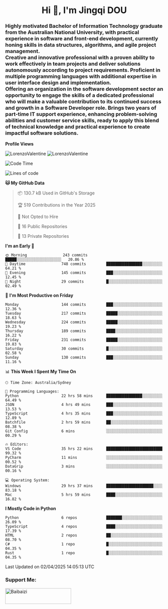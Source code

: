 <h1 align="center">Hi 👋, I'm Jingqi DOU</h1>
<h3 align="left">
Highly motivated Bachelor of Information Technology graduate from the Australian National University, with practical experience in software and front-end development, currently honing skills in data structures, algorithms, and agile project management. <br>
Creative and innovative professional with a proven ability to work effectively in team projects and deliver solutions autonomously according to project requirements. Proficient in multiple programming languages with additional expertise in user interface design and implementation. <br>
Offering an organization in the software development sector an opportunity to engage the skills of a dedicated professional who will make a valuable contribution to its continued success and growth in a Software Developer role. Brings two years of part-time IT support experience, enhancing problem-solving abilities and customer service skills, ready to apply this blend of technical knowledge and practical experience to create impactful software solutions.
</h3>

**Profile Views**<br>
<!-- <img src="https://count.getloli.com/get/@:name" alt="LorenzoValentine" theme="rule34" /> -->
<img src="https://count.getloli.com/@LorenzoValentine?name=LorenzoValentine&theme=asoul&padding=7&offset=0&align=center&scale=2&pixelated=1&darkmode=auto&prefix=020315" alt="LorenzoValentine" theme="rule34" />
<img src="https://count.getloli.com/@LorenzoValentine?name=LorenzoValentine&theme=food&padding=7&offset=0&align=center&scale=2&pixelated=1&darkmode=auto&prefix=020315" alt="LorenzoValentine" theme="rule34" />
 

<!--START_SECTION:waka-->
![Code Time](http://img.shields.io/badge/Code%20Time-1%2C743%20hrs%2020%20mins-blue)

![Lines of code](https://img.shields.io/badge/From%20Hello%20World%20I%27ve%20Written-234.7%20thousand%20lines%20of%20code-blue)

**🐱 My GitHub Data** 

> 📦 130.7 kB Used in GitHub's Storage 
 > 
> 🏆 519 Contributions in the Year 2025
 > 
> 🚫 Not Opted to Hire
 > 
> 📜 16 Public Repositories 
 > 
> 🔑 13 Private Repositories 
 > 
**I'm an Early 🐤** 

```text
🌞 Morning                243 commits         █████░░░░░░░░░░░░░░░░░░░░   20.86 % 
🌆 Daytime                748 commits         ████████████████░░░░░░░░░   64.21 % 
🌃 Evening                145 commits         ███░░░░░░░░░░░░░░░░░░░░░░   12.45 % 
🌙 Night                  29 commits          █░░░░░░░░░░░░░░░░░░░░░░░░   02.49 % 
```
📅 **I'm Most Productive on Friday** 

```text
Monday                   144 commits         ███░░░░░░░░░░░░░░░░░░░░░░   12.36 % 
Tuesday                  217 commits         █████░░░░░░░░░░░░░░░░░░░░   18.63 % 
Wednesday                224 commits         █████░░░░░░░░░░░░░░░░░░░░   19.23 % 
Thursday                 189 commits         ████░░░░░░░░░░░░░░░░░░░░░   16.22 % 
Friday                   231 commits         █████░░░░░░░░░░░░░░░░░░░░   19.83 % 
Saturday                 30 commits          █░░░░░░░░░░░░░░░░░░░░░░░░   02.58 % 
Sunday                   130 commits         ███░░░░░░░░░░░░░░░░░░░░░░   11.16 % 
```


📊 **This Week I Spent My Time On** 

```text
🕑︎ Time Zone: Australia/Sydney

💬 Programming Languages: 
Python                   22 hrs 58 mins      ████████████████░░░░░░░░░   64.49 % 
JSON                     4 hrs 49 mins       ███░░░░░░░░░░░░░░░░░░░░░░   13.53 % 
TypeScript               4 hrs 35 mins       ███░░░░░░░░░░░░░░░░░░░░░░   12.89 % 
Batchfile                2 hrs 59 mins       ██░░░░░░░░░░░░░░░░░░░░░░░   08.38 % 
Git Config               6 mins              ░░░░░░░░░░░░░░░░░░░░░░░░░   00.29 % 

🔥 Editors: 
VS Code                  35 hrs 22 mins      █████████████████████████   99.32 % 
PyCharm                  11 mins             ░░░░░░░░░░░░░░░░░░░░░░░░░   00.52 % 
DataGrip                 3 mins              ░░░░░░░░░░░░░░░░░░░░░░░░░   00.16 % 

💻 Operating System: 
Windows                  29 hrs 37 mins      █████████████████████░░░░   83.18 % 
Mac                      5 hrs 59 mins       ████░░░░░░░░░░░░░░░░░░░░░   16.82 % 
```

**I Mostly Code in Python** 

```text
Python                   6 repos             ███████░░░░░░░░░░░░░░░░░░   26.09 % 
TypeScript               4 repos             ████░░░░░░░░░░░░░░░░░░░░░   17.39 % 
HTML                     2 repos             ██░░░░░░░░░░░░░░░░░░░░░░░   08.70 % 
C#                       1 repo              █░░░░░░░░░░░░░░░░░░░░░░░░   04.35 % 
Rust                     1 repo              █░░░░░░░░░░░░░░░░░░░░░░░░   04.35 % 
```




 Last Updated on 02/04/2025 14:05:13 UTC
<!--END_SECTION:waka-->

<!-- [![willianrod's wakatime stats](https://github-readme-stats.vercel.app/api/wakatime?username=lorenzoval2050)](https://github.com/anuraghazra/github-readme-stats) -->


<h3 align="left">Support Me:</h3>
<p><a href="https://www.buymeacoffee.com/Baibaizi"> <img align="left" src="https://cdn.buymeacoffee.com/buttons/v2/default-yellow.png" height="50" width="210" alt="Baibaizi" /></a></p><br><br>
